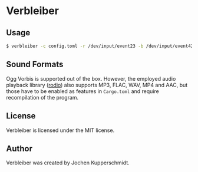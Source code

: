 # Verbleiber


## Usage

```sh
$ verbleiber -c config.toml -r /dev/input/event23 -b /dev/input/event42
```


## Sound Formats

Ogg Vorbis is supported out of the box. However, the employed audio
playback library ([rodio](https://github.com/RustAudio/rodio)) also
supports MP3, FLAC, WAV, MP4 and AAC, but those have to be enabled as
features in `Cargo.toml` and require recompilation of the program.


## License

Verbleiber is licensed under the MIT license.


## Author

Verbleiber was created by Jochen Kupperschmidt.
